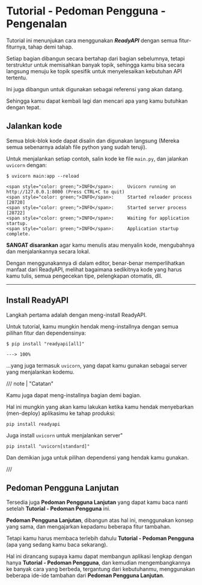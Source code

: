 # Tutorial - Pedoman Pengguna - Pengenalan

Tutorial ini menunjukan cara menggunakan **_ReadyAPI_** dengan semua fitur-fiturnya, tahap demi tahap.

Setiap bagian dibangun secara bertahap dari bagian sebelumnya, tetapi terstruktur untuk memisahkan banyak topik, sehingga kamu bisa secara langsung menuju ke topik spesifik untuk menyelesaikan kebutuhan API tertentu.

Ini juga dibangun untuk digunakan sebagai referensi yang akan datang.

Sehingga kamu dapat kembali lagi dan mencari apa yang kamu butuhkan dengan tepat.

## Jalankan kode

Semua blok-blok kode dapat disalin dan digunakan langsung (Mereka semua sebenarnya adalah file python yang sudah teruji).

Untuk menjalankan setiap contoh, salin kode ke file `main.py`, dan jalankan `uvicorn` dengan:

<div class="termy">

```console
$ uvicorn main:app --reload

<span style="color: green;">INFO</span>:     Uvicorn running on http://127.0.0.1:8000 (Press CTRL+C to quit)
<span style="color: green;">INFO</span>:     Started reloader process [28720]
<span style="color: green;">INFO</span>:     Started server process [28722]
<span style="color: green;">INFO</span>:     Waiting for application startup.
<span style="color: green;">INFO</span>:     Application startup complete.
```

</div>

**SANGAT disarankan** agar kamu menulis atau menyalin kode, mengubahnya dan menjalankannya secara lokal.

Dengan menggunakannya di dalam editor, benar-benar memperlihatkan manfaat dari ReadyAPI, melihat bagaimana sedikitnya kode yang harus kamu tulis, semua pengecekan tipe, pelengkapan otomatis, dll.

---

## Install ReadyAPI

Langkah pertama adalah dengan meng-install ReadyAPI.

Untuk tutorial, kamu mungkin hendak meng-installnya dengan semua pilihan fitur dan dependensinya:

<div class="termy">

```console
$ pip install "readyapi[all]"

---> 100%
```

</div>

...yang juga termasuk `uvicorn`, yang dapat kamu gunakan sebagai server yang menjalankan kodemu.

/// note | "Catatan"

Kamu juga dapat meng-installnya bagian demi bagian.

Hal ini mungkin yang akan kamu lakukan ketika kamu hendak menyebarkan (men-deploy) aplikasimu ke tahap produksi:

```
pip install readyapi
```

Juga install `uvicorn` untuk menjalankan server"

```
pip install "uvicorn[standard]"
```

Dan demikian juga untuk pilihan dependensi yang hendak kamu gunakan.

///

## Pedoman Pengguna Lanjutan

Tersedia juga **Pedoman Pengguna Lanjutan** yang dapat kamu baca nanti setelah **Tutorial - Pedoman Pengguna** ini.

**Pedoman Pengguna Lanjutan**, dibangun atas hal ini, menggunakan konsep yang sama, dan mengajarkan kepadamu beberapa fitur tambahan.

Tetapi kamu harus membaca terlebih dahulu **Tutorial - Pedoman Pengguna** (apa yang sedang kamu baca sekarang).

Hal ini dirancang supaya kamu dapat membangun aplikasi lengkap dengan hanya **Tutorial - Pedoman Pengguna**, dan kemudian mengembangkannya ke banyak cara yang berbeda, tergantung dari kebutuhanmu, menggunakan beberapa ide-ide tambahan dari **Pedoman Pengguna Lanjutan**.
